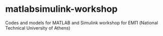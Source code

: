 # matlabsimulink-workshop
Codes and models for MATLAB and Simulink workshop for ΕΜΠ (National Technical University of Athens) 
